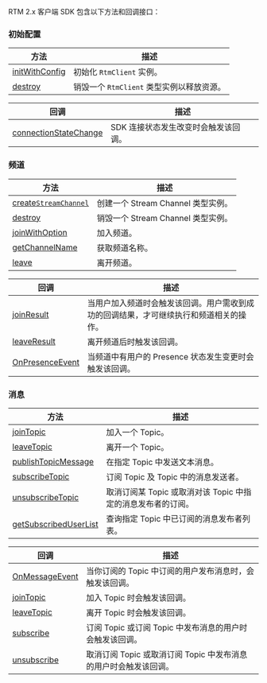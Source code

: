 RTM 2.x 客户端 SDK 包含以下方法和回调接口：

### 初始配置

| 方法       | 描述                                       |
| ---------- | ------------------------------------------ |
| [initWithConfig](api-client-ios#initwithconfig)| 初始化 `RtmClient` 实例。                   |
| [destroy](api-client-ios#destroy)   | 销毁一个 `RtmClient` 类型实例以释放资源。 |


| 回调       | 描述                                       |
| ---------- | ------------------------------------------ |
| [connectionStateChange](api-client-ios#connectionstatechange) | SDK 连接状态发生改变时会触发该回调。     |

### 频道

| 方法                | 描述                                       |
| ------------------- | ------------------------------------------ |
| [create`StreamChannel`](api-client-ios#create`StreamChannel`) | 创建一个 Stream Channel 类型实例。       |
| [destroy](api-channel-ios#destroy)            | 销毁一个 Stream Channel 类型实例。       |
| [joinWithOption](api-channel-ios#joinwithoption)               | 加入频道。                                 |
| [getChannelName](api-channel-ios#getchannelname)      | 获取频道名称。                             |
| [leave](api-channel-ios#leave)               | 离开频道。                                 |


| 回调       | 描述                                       |
| ---------- | ------------------------------------------ |
| [joinResult](api-client-ios#onjoinresult) | 当用户加入频道时会触发该回调。用户需收到成功的回调结果，才可继续执行和频道相关的操作。     |
| [leaveResult](api-client-ios#onleaveresult)    | 离开频道后时触发该回调。 |
| [OnPresenceEvent](api-client-ios#onpresenceevent)  | 当频道中有用户的 Presence 状态发生变更时会触发该回调。 |

### 消息

| 方法                     | 描述                                                         |
| ------------------------ | ------------------------------------------------------------ |
| [joinTopic](api-channel-ios#jointopic)                | 加入一个 Topic。                                             |
| [leaveTopic](api-channel-ios#leavetopic)               | 离开一个 Topic。                                             |
| [publishTopicMessage](api-channel-ios#publishtopicmessage)      | 在指定 Topic 中发送文本消息。                                |
| [subscribeTopic](api-channel-ios#subscribetopic)           | 订阅 Topic 及 Topic 中的消息发送者。                         |
| [unsubscribeTopic](api-channel-ios#unsubscribetopic)         | 取消订阅某 Topic 或取消对该 Topic 中指定的消息发布者的订阅。 |
| [getSubscribedUserList](api-channel-ios#getsubscribeduserlist)    | 查询指定 Topic 中已订阅的消息发布者列表。                    |


| 回调       | 描述                                       |
| ---------- | ------------------------------------------ |
| [OnMessageEvent](api-client-ios#onmessageevent) | 当你订阅的 Topic 中订阅的用户发布消息时，会触发该回调。     |
| [joinTopic](api-client-ios#jointopic) | 加入 Topic 时会触发该回调。     |
| [leaveTopic](api-client-ios#leavetopic) | 离开 Topic 时会触发该回调。     |
| [subscribe](api-client-ios#subscribe) | 订阅 Topic 或订阅 Topic 中发布消息的用户时会触发该回调。     |
| [unsubscribe](api-client-ios#unsubscribe) | 取消订阅 Topic 或取消订阅 Topic 中发布消息的用户时会触发该回调。     |